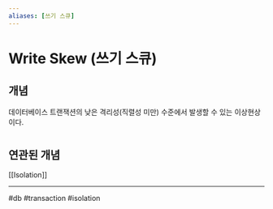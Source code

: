 ```yaml
---
aliases: [쓰기 스큐]
---
```

# Write Skew (쓰기 스큐)

## 개념

데이터베이스 트랜잭션의 낮은 격리성(직렬성 미만) 수준에서 발생할 수 있는 이상현상이다.

# 


## 연관된 개념
[[Isolation]]



---
#db #transaction #isolation